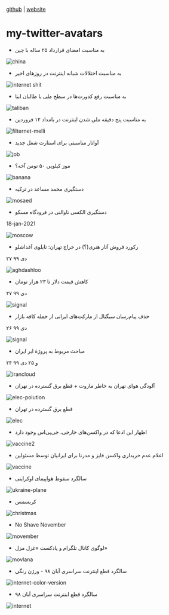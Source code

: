 [github](https://github.com/iamvee/my-twitter-avatars) | [website](http://iamv.ir/my-twitter-avatars)

# my-twitter-avatars

* به مناسبت امضای قرارداد ۲۵ ساله با چین 

![china](./static/avatar-china.png)

* به مناسبت اختلالات شبانه اینترنت در روز‌های اخیر

![internet shit](./static/avatar-ekhtelalat.png)

* به مناسبت رفع کدورت‌ها در سطح ملی با طالبان اینا

![taliban](./static/avatar-taliban.png)


* به مناسبت پنج دقیقه ملی شدن اینترنت در بامداد ۱۲ فروردین

![filternet-melli](./static/avatar-filternet.png)


* آواتار مناسبتی برای استارت شغل جدید

![job](./static/avatar-new-job.png)


*  موز کیلویی ۵۰ تومن آخه؟

![banana](./static/avatar-banana.png)


*  دستگیری محمد مساعد در ترکیه

![mosaed](./static/avatar-mosaaed.png)


* دستگیری الکسی ناوالنی در فرودگاه مسکو

18-jan-2021

![moscow](./static/avatar-novichok.png)


* رکورد فروش آثار هنری(؟) در حراج تهران: تابلوی آغداشلو

۲۷ دی ۹۹

![aghdashloo](./static/avatar-aghdashloo.png)



* کاهش قیمت دلار تا ۲۳ هزار تومان 

۲۷ دی ۹۹

![signal](./static/avatar-dollar.png)





* حذف پیام‌رسان سیگنال از مارکت‌های ایرانی از جمله کافه بازار

۲۶ دی ۹۹

![signal](./static/avatar-bazar-signal.png)



* مباحث مربوط به پروژهٔ ابر ایران

۲۴ و ۲۵ دی ۹۹

![irancloud](./static/avatar-iran-cleoud.png)




* آلودگی هوای تهران به خاطر مازوت + قطع برق گسترده در تهران

![elec-polution](./static/avatarpol.png)




* قطع برق گسترده در تهران

![elec](./static/avatar-elec.png)


* اظهار این ادعا که در واکسن‌های خارجی، جی‌پی‌اس وجود دارد

![vaccine2](./static/avatar-gps2.png)



* اعلام عدم خریداری واکسن فایز و مدرنا برای ایرانیان توسط مسئولین

![vaccine](./static/avatar88.png)



* سالگرد سقوط هواپیمای اوکراینی

![ukraine-plane](./static/avatar9.png)


* کریسمس

![christmas](./static/avatar-ch.png)



* No Shave November

![movember](./static/avatar5.png)



* لوگوی کانال تلگرام و پادکست «غزل مزل»

![movlana](./static/movlana.png)


* سالگرد قطع اینترنت سراسری آبان ۹۸ - ورژن رنگی

![internet-color-version](./static/avatar3.png)


* سالگرد قطع اینترنت سراسری آبان ۹۸

![internet](./static/EmxiWThWMAM2gMr.png)

